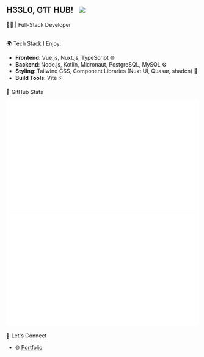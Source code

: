 ## H33L0, G1T HUB!  &nbsp; ![](https://visitor-badge.glitch.me/badge?page_id=kopkaa.kopkaa&style=flat-square&color=0088cc)

👨‍💻 | Full-Stack Developer<br><br>

🌍 Tech Stack I Enjoy:

- **Frontend**: Vue.js, Nuxt.js, TypeScript 🌐
- **Backend**: Node.js, Kotlin, Micronaut, PostgreSQL, MySQL ⚙️
- **Styling**: Tailwind CSS, Component Libraries (Nuxt UI, Quasar, shadcn) 🎨
- **Build Tools**: Vite ⚡

🌟 GitHub Stats

![GitHub Stats](https://github.com/kopkaa/github-stats/blob/master/generated/overview.svg)
![Languages](https://github.com/kopkaa/github-stats/blob/master/generated/languages.svg)

🚀 Let's Connect
- 🌐 [Portfolio](https://jhromadka.dev/)


